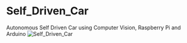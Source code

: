 # Self_Driven_Car
Autonomous Self Driven Car using Computer Vision, Raspberry Pi and Arduino
![Self_Driven_Car](demo/demo.gif)
